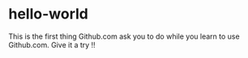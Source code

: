 # hello-world
This is the first thing Github.com ask you to do while you learn to use Github.com. Give it a try !!
